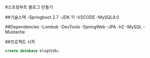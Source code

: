#스프링부트 블로그 만들기

##기술스택
-Springboot 2.7
-JDK 11
-VSCODE
-MySQL8.0

##Dependencies
-Lombok
-DevTools
-SpringWeb
-JPA
-h2
-MySQL
-Mustache

##프로젝트 시작
``` sql
create database blogV2db;
```